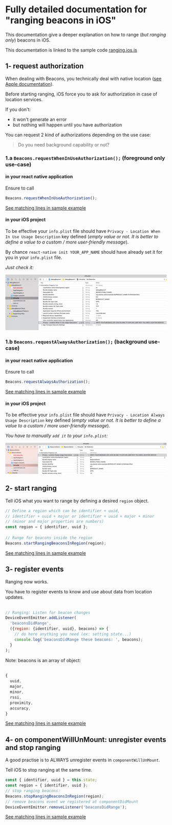 # Fully detailed documentation for "ranging beacons in iOS"

This documentation give a deeper explanation on how to range (*but ranging only*) beacons in iOS.

This documentation is linked to the sample code [ranging.ios.js](./ranging.ios.js)

## 1- request authorization

When dealing with Beacons, you technically deal with native location ([see Apple documentation](https://developer.apple.com/reference/corelocation/cllocationmanager)).

Before starting ranging, iOS force you to ask for authorization in case of location services.

If you don't:
- it won't generate an error
- but nothing will happen until you have authorization


You can request 2 kind of authorizations depending on the use case:
> Do you need background capability or not?


### 1.a `Beacons.requestWhenInUseAuthorization();` (**foreground** only use-case)

#### in your react native application
Ensure to call

```javascript
Beacons.requestWhenInUseAuthorization();
```

[See matching lines in sample example](https://github.com/MacKentoch/react-native-beacons-manager/blob/master/examples/samples/ranging.ios.js#L35)

#### in your iOS project

To be effective your `info.plist` file should have `Privacy - Location When In Use Usage Description` key defined (*empty value or not. It is better to define a value to a custom / more user-friendly message*).

By chance `react-native init YOUR_APP_NAME` should have already set it for you in your `info.plist` file.

*Just check it:*

![ios: request when in use authorization](../../images/plistRequireWhenInUseAutorization.png)


### 1.b `Beacons.requestAlwaysAuthorization();` (**background use-case**)

#### in your react native application
Ensure to call

```javascript
Beacons.requestAlwaysAuthorization();
```

[See matching lines in sample example](https://github.com/MacKentoch/react-native-beacons-manager/blob/master/examples/samples/ranging.ios.js#L35)

#### in your iOS project

To be effective your `info.plist` file should have `Privacy - Location Always Usage Description` key defined (*empty value or not. It is better to define a value to a custom / more user-friendly message*).

*You have to manually `add it` to your `info.plist`:*

![ios: request when in use authorization](../../images/plistRequireAlwaysUseAutorization.png)

## 2- start ranging

Tell iOS what you want to range by defining a desired `region` object.


```javascript
// Define a region which can be identifier + uuid,
// identifier + uuid + major or identifier + uuid + major + minor
// (minor and major properties are numbers)
const region = { identifier, uuid };

// Range for beacons inside the region
Beacons.startRangingBeaconsInRegion(region);
```

[See matching lines in sample example](https://github.com/MacKentoch/react-native-beacons-manager/blob/master/examples/samples/ranging.ios.js#L41)

## 3- register events

Ranging now works.

You have to register events to know and use about data from location updates.

```javascript

// Ranging: Listen for beacon changes
DeviceEventEmitter.addListener(
  'beaconsDidRange',
  ({region: {identifier, uuid}, beacons) => {
    // do here anything you need (ex: setting state...)
    console.log('beaconsDidRange these beacons: ', beacons);
  }
);
```

Note: beacons is an array of object:
```javascript

{
  uuid,
  major,
  minor,
  rssi,
  proximity,
  accuracy,
}
```

[See matching lines in sample example](https://github.com/MacKentoch/react-native-beacons-manager/blob/master/examples/samples/ranging.ios.js#L50)


## 4- on componentWillUnMount: unregister events and stop ranging

A good practise is to ALWAYS unregister events in `componentWillUnMount`.

Tell iOS to stop ranging at the same time.

```javascript
const { identifier, uuid } = this.state;
const region = { identifier, uuid };
// stop ranging beacons:
Beacons.stopRangingBeaconsInRegion(region);
// remove beacons event we registered at componentDidMount
DeviceEventEmitter.removeListener('beaconsDidRange');
```

[See matching lines in sample example](https://github.com/MacKentoch/react-native-beacons-manager/blob/master/examples/samples/ranging.ios.js#L61)
